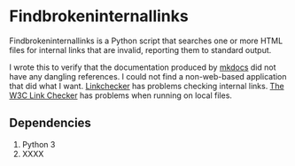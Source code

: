 # Findbrokeninternallinks

Findbrokeninternallinks is a Python script that searches one or more HTML files
for internal links that are invalid, reporting them to standard output.

I wrote this to verify that the documentation produced by
[mkdocs](https://www.mkdocs.org) did not have any dangling references. I could
not find a non-web-based application that did what I
want. [Linkchecker](https://linkchecker.github.io/linkchecker/) has problems
checking internal links. [The W3C Link
Checker](https://validator.w3.org/checklink) has problems when running on local
files.

## Dependencies

1. Python 3
2. XXXX
